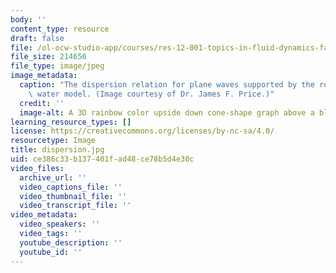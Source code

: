 ```yaml
---
body: ''
content_type: resource
draft: false
file: /ol-ocw-studio-app/courses/res-12-001-topics-in-fluid-dynamics-fall-2024/dispersion.jpg
file_size: 214656
file_type: image/jpeg
image_metadata:
  caption: "The dispersion relation for plane waves supported by the rotating,\_shallow\
    \ water model. (Image courtesy of Dr. James F. Price.)"
  credit: ''
  image-alt: A 3D rainbow color upside down cone-shape graph above a blue plane.
learning_resource_types: []
license: https://creativecommons.org/licenses/by-nc-sa/4.0/
resourcetype: Image
title: dispersion.jpg
uid: ce386c33-b137-401f-ad48-ce78b5d4e30c
video_files:
  archive_url: ''
  video_captions_file: ''
  video_thumbnail_file: ''
  video_transcript_file: ''
video_metadata:
  video_speakers: ''
  video_tags: ''
  youtube_description: ''
  youtube_id: ''
---
```

